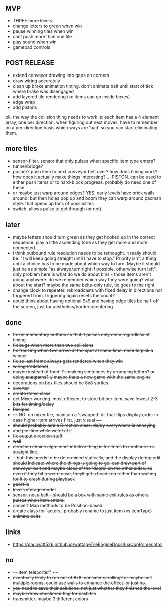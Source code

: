 
## MVP
- THREE more levels
- change letters to green when win
- pause winning tiles when win
- cant push more than one tile
- play sound when win
- gamepad controls


## POST RELEASE
- extend conveyor drawing into gaps on corners
- draw wiring accurately
- clean up brake animation timing.  don't animate belt until start of tick where brake was disengaged
- add layered tile rendering (so items can go inside boxes)
- edge wrap
- add pistons


ok, the way the collision thing needs to work is: each item has a 4 element array, one per direction.  when figuring out next moves, have to remember on a per-direction basis which ways are 'bad' so you can start eliminating them.

## more tiles
- sensor-filter.  sensor that only pulses when specific item type enters?
- tunnel/bridge?
- pusher?  push item to next conveyor belt over?  how does timing work?  how does it actually make things interesting?  ... PISTON.  can be used to either push items or to hard-block progress.  probably do need one of these
- or maybe just warp around edges?  YES.  early levels have brick walls around.  but then holes pop up and boom they can warp around pacman style.  that opens up tons of possibilites
- switch, allows pulse to get through (or not)


## later
- maybe letters should turn green as they get hooked up in the correct sequence.  play a little ascending tone as they get more and more connected.
- i think outbound rule resolution needs to be rethought.  it really should be: "I will keep going straight until I have to stop."  Priority isn't a thing until a choice has to be made about which way to turn.  Maybe it should just be as simple "as always turn right if possible, otherwise turn left".  only problem here is what do we do about bins - those items aren't going anyhwere.  do we remember which way they were going?  what about the start?  maybe the same belts-only rule, tie goes to the right
- change clock to repeater.  rebroadcasts with fixed delay in directions not triggered from.  triggering again resets the count?
- could think about having optional 9x9 and having edge tiles be half-off the screen, just for aesthetics/borders/centering

## done
- ~~fix on momentary buttons so that it pulses only once regardless of timing~~
- ~~fix bugs when more than two collisions~~
- ~~fix freezing when two arrive at the spot at same time.  need to pick a winner~~
- ~~fix so last frame always gets rendered when they win~~
- ~~wiring (redstone)~~
- ~~maybe instead of food it's making sentences by arranging letters?  or doing anagrams?  :/  maybe thats a new game with the same engine~~
- ~~decorations on box tiles should be 8x8 sprites~~
- ~~diverter~~
- ~~create Items class~~
- ~~get Mixer working.  most efficient to store bit per item, save lowest 2-3 bits for timing/delay~~
- ~~Recipes~~
- ~~NO: on mixer tile, maintain a 'swapped' bit that flips display order in case higher item arrives first.  just visual ~~
- ~~should probably add a Direction class, dx/dy everywhere is annoying~~
- ~~and position while we're at it~~
- ~~fix output direction stuff~~
- ~~wall~~
- ~~direction choice algo: most intuitive thing is for items to continue in a straight line.~~
- ~~...but: this needs to be determined statically, and the display during edit should indicate where the things is going to go.  can draw part of conveyor belt and maybe close of the 'doors' on the other sides.  so even if they hit a weird case, theyll get a heads up rather than waiting for it to crash during playback~~
- ~~goal tile~~
- ~~levels storage model~~
- ~~sensor.  not a belt - should be a box with same exit rules as others.  pulses when item enters.~~
- convert Map methods to be Position-based
- ~~create class for 'actors', probably rename to just item (vs itemType)~~
- ~~animate belts~~

## links
- https://paulwatt526.github.io/wattageTileEngineDocs/luaOopPrimer.html


## no
- ~~item teleporter? ~~
- ~~eventually likely to run out of 8x8.  consider scrolling?  or maybe just multiple rooms.  could use walls to enhance the effect.  or just no.~~
- ~~you need to save their solutions, not just whether they finished the level~~
- ~~maybe draw checkered flag for cash tile~~
- ~~transmitter.  maybe 3 different colors~~